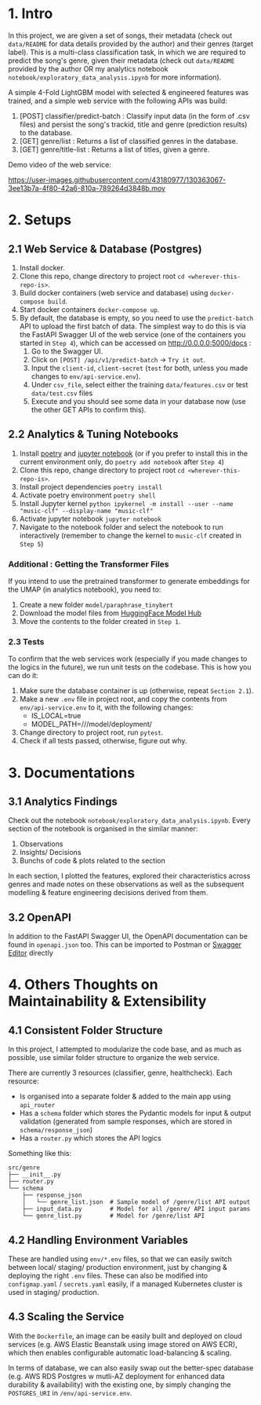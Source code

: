 # 1. Intro

In this project, we are given a set of songs, their metadata (check out `data/README` for data details provided by the author) and their genres (target label). This is a multi-class classification task, in which we are required to predict the song's genre, given their metadata (check out `data/README` provided by the author OR my analytics notebook `notebook/exploratory_data_analysis.ipynb` for more information).

A simple 4-Fold LightGBM model with selected & engineered features was trained, and a simple web service with the following APIs was build:
1. [POST] classifier/predict-batch : Classify input data (in the form of .csv files) and persist the song's trackid, title and genre (prediction results) to the database.
2. [GET] genre/list : Returns a list of classified genres in the database.
3. [GET] genre/title-list : Returns a list of titles, given a genre.

Demo video of the web service:


https://user-images.githubusercontent.com/43180977/130363067-3ee13b7a-4f80-42a6-810a-789264d3848b.mov



# 2. Setups

## 2.1 Web Service & Database (Postgres)
1. Install docker.
2. Clone this repo, change directory to project root `cd <wherever-this-repo-is>`.
3. Build docker containers (web service and database) using `docker-compose build`.
4. Start docker containers `docker-compose up`.
5. By default, the database is empty, so you need to use the `predict-batch` API to upload the first batch of data. The simplest way to do this is via the FastAPI Swagger UI of the web service (one of the containers you started in `Step 4`), which can be accessed on http://0.0.0.0:5000/docs : 
    1. Go to the Swagger UI.
    2. Click on `[POST] /api/v1/predict-batch` -> `Try it out`.
    3. Input the `client-id`, `client-secret` (`test` for both, unless you made changes to `env/api-service.env`).
    4. Under `csv_file`, select either the training `data/features.csv` or test `data/test.csv` files
    5. Execute and you should see some data in your database now (use the other GET APIs to confirm this).

## 2.2 Analytics & Tuning Notebooks
1. Install [poetry](https://python-poetry.org/docs/#installation) and [jupyter notebook](https://jupyter.org/install) (or if you prefer to install this in the current environment only, do `poetry add notebook` after `Step 4`)
2. Clone this repo, change directory to project root `cd <wherever-this-repo-is>`.
3. Install project dependencies `poetry install`
4. Activate poetry environment `poetry shell`
5. Install Jupyter kernel `python ipykernel -m install --user --name "music-clf" --display-name "music-clf"`
6. Activate jupyter notebook `jupyter notebook`
7. Navigate to the notebook folder and select the notebook to run interactively (remember to change the kernel to `music-clf` created in `Step 5`)

### Additional : Getting the Transformer Files
If you intend to use the pretrained transformer to generate embeddings for the UMAP (in analytics notebook), you need to:
1. Create a new folder `model/paraphrase_tinybert`
2. Download the model files from [HuggingFace Model Hub](https://huggingface.co/sentence-transformers/paraphrase-TinyBERT-L6-v2)
3. Move the contents to the folder created in `Step 1`.

### 2.3 Tests
To confirm that the web services work (especially if you made changes to the logics in the future), we run unit tests on the codebase. This is how you can do it:
1. Make sure the database container is up (otherwise, repeat `Section 2.1`).
2. Make a new `.env` file in project root, and copy the contents from `env/api-service.env` to it, with the following changes:
    - IS_LOCAL=true
    - MODEL_PATH=/<your-full-home-path>/<this-project>/model/deployment/
3. Change directory to project root, run `pytest`.
4. Check if all tests passed, otherwise, figure out why.

# 3. Documentations

## 3.1 Analytics Findings
Check out the notebook `notebook/exploratory_data_analysis.ipynb`. Every section of the notebook is organised in the similar manner:
1. Observations
2. Insights/ Decisions
3. Bunchs of code & plots related to the section

In each section, I plotted the features, explored their characteristics across genres and made notes on these observations as well as the subsequent modelling & feature engineering decisions derived from them.

## 3.2 OpenAPI
In addition to the FastAPI Swagger UI, the OpenAPI documentation can be found in `openapi.json` too. This can be imported to Postman or [Swagger Editor](https://editor.swagger.io/) directly

# 4. Others Thoughts on Maintainability & Extensibility

## 4.1 Consistent Folder Structure
In this project, I attempted to modularize the code base, and as much as possible, use similar folder structure to organize the web service.

There are currently 3 resources (classifier, genre, healthcheck). Each resource:
- Is organised into a separate folder & added to the main app using `api_router`
- Has a `schema` folder which stores the Pydantic models for input & output validation (generated from sample responses, which are stored in `schema/response_json`)
- Has a `router.py` which stores the API logics

Something like this:

```
src/genre
├── __init__.py
├── router.py
└── schema
    ├── response_json
    │   └── genre_list.json  # Sample model of /genre/list API output
    ├── input_data.py        # Model for all /genre/ API input params
    └── genre_list.py        # Model for /genre/list API
```

## 4.2 Handling Environment Variables
These are handled using `env/*.env` files, so that we can easily switch between local/ staging/ production environment, just by changing & deploying the right `.env` files. These can also be modified into `configmap.yaml` / `secrets.yaml` easily, if a managed Kubernetes cluster is used in staging/ production.

## 4.3 Scaling the Service
With the `Dockerfile`, an image can be easily built and deployed on cloud services (e.g. AWS Elastic Beanstalk using image stored on AWS ECR), which then enables configurable automatic load-balancing & scaling.

In terms of database, we can also easily swap out the better-spec database (e.g. AWS RDS Postgres w mutli-AZ deployment for enhanced data durability & availability) with the existing one, by simply changing the `POSTGRES_URI` in `/env/api-service.env`.
